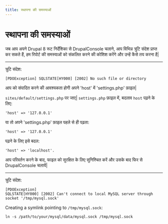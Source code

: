 ```yaml
---
title: स्थापना की समस्याओं
---
```

# स्थापना की समस्याओं

जब आप अपने Drupal 8 रूट निर्देशिका से DrupalConsole चलाने, आप विभिन्न त्रुटि संदेश प्राप्त कर सकते हैं, हम रिपोर्ट की समस्याओं को संकलित करने की कोशिश करेंगे और उन्हें कैसे तय करना है|

---

त्रुटि संदेश:
```
[PDOException] SQLSTATE[HY000] [2002] No such file or directory
```
आप को संपादित करने की आवश्यकता होगी अपने 'host' में 'settings.php' फ़ाइल|

`sites/default/settings.php` पर जाए| `settings.php` फ़ाइल में, बदलाव `host` पढ़ने के लिए:
```
'host' => '127.0.0.1'
```
या तो अपने 'settings.php' फ़ाइल पहले से ही पढ़ता:
```
'host' => '127.0.0.1'
```
पढ़ने के लिए इसे बदल:
```
'host' => 'localhost'.
```
आप परिवर्तन करने के बाद, फाइल को सुरक्षित के लिए सुनिश्चित करें और उसके बाद फिर से DrupalConsole चलायें|

---

त्रुटि संदेश:
```
[PDOException]
SQLSTATE[HY000] [2002] Can't connect to local MySQL server through socket '/tmp/mysql.sock'
```
Creating a symlink pointing to `/tmp/mysql.sock`:
```
ln -s /path/to/your/mysql/data/mysql.sock /tmp/mysql.sock
```

